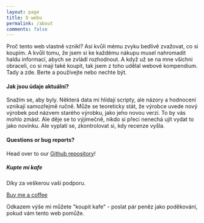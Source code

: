 ```yaml
---
layout: page
title: O webu
permalink: /about
comments: false
---
```


<div class="row justify-content-between">
<div class="col-md-8 pr-5">

<p>Proč tento web vlastně vznikl? Asi kvůli mému zvyku bedlivě zvažovat, co si koupím. A kvůli tomu, že jsem si ke každému nákupu musel nahromadit haldu informací, abych se zvládl rozhodnout. A když už se na mne všichni obraceli, co si mají také koupit, tak jsem z toho udělal webové kompendium. Tady a zde. Berte a používejte nebo nechte být. </p>

<h4>Jak jsou údaje aktuální?</h4>

<p>Snažím se, aby byly. Některá data mi hlídají scripty, ale názory a hodnocení vznikají samozřejmě ručně. Může se teoreticky stát, že výrobce uvede nový výrobek pod názvem starého výrobku, jako jeho novou verzi. To by vás mohlo zmást. Ale děje se to výjimečně, nikdo si přeci nenechá ujít vydat to jako novinku. Ale vyplatí se, zkontrolovat si, kdy recenze vyšla. </p>

<h4>Questions or bug reports?</h4>

<p>Head over to our <a href="https://github.com/wowthemesnet/mediumish-theme-jekyll">Github repository</a>!</p>

</div>

<div class="col-md-4">

<div class="sticky-top sticky-top-80">
<h5>Kupte mi kafe</h5>

<p>Díky za veškerou vaši podporu.</p>

<a target="_blank" href="https://buymeacoffee.com/vybaveni" class="btn btn-danger">Buy me a coffee</a> 

<p>Odkazem výše mi můžete "koupit kafe" - poslat pár peněz jako poděkování, pokud vám tento web pomůže.</p>

</div>
</div>
</div>
